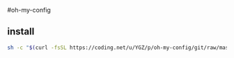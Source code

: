 #oh-my-config
## install
```bash
sh -c "$(curl -fsSL https://coding.net/u/YGZ/p/oh-my-config/git/raw/master/config-install.sh)"
```
